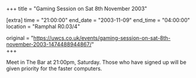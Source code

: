 +++
title = "Gaming Session on Sat 8th November 2003"

[extra]
time = "21:00:00"
end_date = "2003-11-09"
end_time = "04:00:00"
location = "Ramphal R0.03/4"

original = "https://uwcs.co.uk/events/gaming-session-on-sat-8th-november-2003-1474488944867/"    
+++

Meet in The Bar at 21:00pm, Saturday. Those who have signed up will be given priority for the faster computers.

